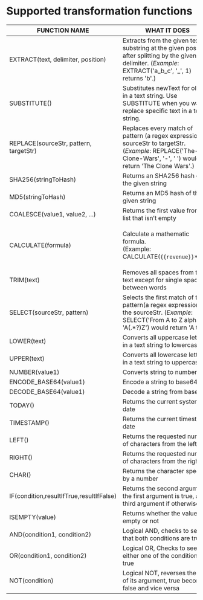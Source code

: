 # Supported transformation functions





| FUNCTION NAME                            | WHAT IT DOES                                                                                                                                                    |
| ---------------------------------------- | --------------------------------------------------------------------------------------------------------------------------------------------------------------- |
| EXTRACT(text, delimiter, position)       | Extracts from the given text the substring at the given position, after splitting by the given delimiter. (_Example_: EXTRACT('a\_b\_c', '\_', 1) returns 'b'.) |
| SUBSTITUTE()                             | Substitutes newText for oldText in a text string. Use SUBSTITUTE when you want to replace specific text in a text string.                                       |
| REPLACE(sourceStr, pattern, targetStr)   | Replaces every match of pattern (a regex expression) in sourceStr to targetStr. (_Example_: REPLACE('The-Clone-Wars', '-', ' ') would return 'The Clone Wars'.) |
| SHA256(stringToHash)                     | Returns an SHA256 hash of the given string                                                                                                                      |
| MD5(stringToHash)                        | Returns an MD5 hash of the given string                                                                                                                         |
| COALESCE(value1, value2, ...)            | Returns the first value from the list that isn’t empty                                                                                                          |
| CALCULATE(formula)                       | <p>Calculate a mathematic formula.<br>(Example: CALCULATE(<code>{{revenue}}</code>*1.2))</p>                                                                    |
| TRIM(text)                               | Removes all spaces from the text except for single spaces between words                                                                                         |
| SELECT(sourceStr, pattern)               | Selects the first match of the pattern(a regex expression) in the sourceStr. (_Example_: SELECT('From A to Z alphabet', 'A(.\*?)Z') would return 'A to Z')      |
| LOWER(text)                              | Converts all uppercase letters in a text string to lowercase                                                                                                    |
| UPPER(text)                              | Converts all lowercase letters in a text string to uppercase                                                                                                    |
| NUMBER(value1)                           | Converts string to number                                                                                                                                       |
| ENCODE\_BASE64(value1)                   | Encode a string to base64                                                                                                                                       |
| DECODE\_BASE64(value1)                   | Decode a string from base64                                                                                                                                     |
| TODAY()                                  | Returns the current system date                                                                                                                                 |
| TIMESTAMP()                              | Returns the current timestamp date                                                                                                                              |
| LEFT()                                   | Returns the requested number of characters from the left                                                                                                        |
| RIGHT()                                  | Returns the requested number of characters from the right                                                                                                       |
| CHAR()                                   | Returns the character specified by a number                                                                                                                     |
| IF(condition,resultIfTrue,resultIfFalse) | Returns the second argument if the first argument is true, and third argument if otherwise                                                                      |
| ISEMPTY(value)                           | Returns whether the value is empty or not                                                                                                                       |
| AND(condition1, condition2)              | Logical AND, checks to see that both conditions are true                                                                                                        |
| OR(condition1, condition2)               | Logical OR, Checks to see if either one of the conditions is true                                                                                               |
| NOT(condition)                           | Logical NOT, reverses the logic of its argument, true becomes false and vice versa                                                                              |

